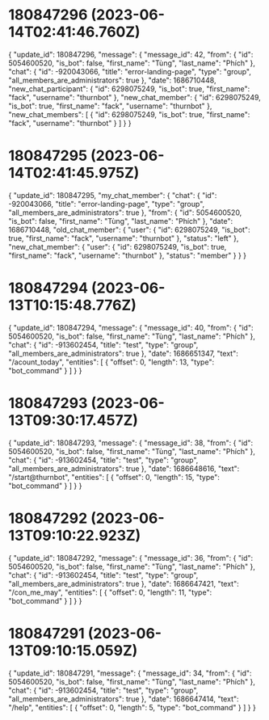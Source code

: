 # 180847296 (2023-06-14T02:41:46.760Z)

{
  "update_id": 180847296,
  "message": {
    "message_id": 42,
    "from": {
      "id": 5054600520,
      "is_bot": false,
      "first_name": "Tùng",
      "last_name": "Phích"
    },
    "chat": {
      "id": -920043066,
      "title": "error-landing-page",
      "type": "group",
      "all_members_are_administrators": true
    },
    "date": 1686710448,
    "new_chat_participant": {
      "id": 6298075249,
      "is_bot": true,
      "first_name": "fack",
      "username": "thurnbot"
    },
    "new_chat_member": {
      "id": 6298075249,
      "is_bot": true,
      "first_name": "fack",
      "username": "thurnbot"
    },
    "new_chat_members": [
      {
        "id": 6298075249,
        "is_bot": true,
        "first_name": "fack",
        "username": "thurnbot"
      }
    ]
  }
}

# 180847295 (2023-06-14T02:41:45.975Z)

{
  "update_id": 180847295,
  "my_chat_member": {
    "chat": {
      "id": -920043066,
      "title": "error-landing-page",
      "type": "group",
      "all_members_are_administrators": true
    },
    "from": {
      "id": 5054600520,
      "is_bot": false,
      "first_name": "Tùng",
      "last_name": "Phích"
    },
    "date": 1686710448,
    "old_chat_member": {
      "user": {
        "id": 6298075249,
        "is_bot": true,
        "first_name": "fack",
        "username": "thurnbot"
      },
      "status": "left"
    },
    "new_chat_member": {
      "user": {
        "id": 6298075249,
        "is_bot": true,
        "first_name": "fack",
        "username": "thurnbot"
      },
      "status": "member"
    }
  }
}

# 180847294 (2023-06-13T10:15:48.776Z)

{
  "update_id": 180847294,
  "message": {
    "message_id": 40,
    "from": {
      "id": 5054600520,
      "is_bot": false,
      "first_name": "Tùng",
      "last_name": "Phích"
    },
    "chat": {
      "id": -913602454,
      "title": "test",
      "type": "group",
      "all_members_are_administrators": true
    },
    "date": 1686651347,
    "text": "/acount_today",
    "entities": [
      {
        "offset": 0,
        "length": 13,
        "type": "bot_command"
      }
    ]
  }
}

# 180847293 (2023-06-13T09:30:17.457Z)

{
  "update_id": 180847293,
  "message": {
    "message_id": 38,
    "from": {
      "id": 5054600520,
      "is_bot": false,
      "first_name": "Tùng",
      "last_name": "Phích"
    },
    "chat": {
      "id": -913602454,
      "title": "test",
      "type": "group",
      "all_members_are_administrators": true
    },
    "date": 1686648616,
    "text": "/start@thurnbot",
    "entities": [
      {
        "offset": 0,
        "length": 15,
        "type": "bot_command"
      }
    ]
  }
}

# 180847292 (2023-06-13T09:10:22.923Z)

{
  "update_id": 180847292,
  "message": {
    "message_id": 36,
    "from": {
      "id": 5054600520,
      "is_bot": false,
      "first_name": "Tùng",
      "last_name": "Phích"
    },
    "chat": {
      "id": -913602454,
      "title": "test",
      "type": "group",
      "all_members_are_administrators": true
    },
    "date": 1686647421,
    "text": "/con_me_may",
    "entities": [
      {
        "offset": 0,
        "length": 11,
        "type": "bot_command"
      }
    ]
  }
}

# 180847291 (2023-06-13T09:10:15.059Z)

{
  "update_id": 180847291,
  "message": {
    "message_id": 34,
    "from": {
      "id": 5054600520,
      "is_bot": false,
      "first_name": "Tùng",
      "last_name": "Phích"
    },
    "chat": {
      "id": -913602454,
      "title": "test",
      "type": "group",
      "all_members_are_administrators": true
    },
    "date": 1686647414,
    "text": "/help",
    "entities": [
      {
        "offset": 0,
        "length": 5,
        "type": "bot_command"
      }
    ]
  }
}